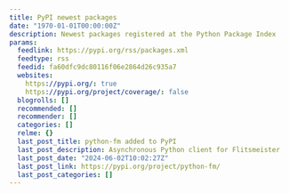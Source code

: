```yaml
---
title: PyPI newest packages
date: "1970-01-01T00:00:00Z"
description: Newest packages registered at the Python Package Index
params:
  feedlink: https://pypi.org/rss/packages.xml
  feedtype: rss
  feedid: fa60dfc9dc80116f06e2864d26c935a7
  websites:
    https://pypi.org/: true
    https://pypi.org/project/coverage/: false
  blogrolls: []
  recommended: []
  recommender: []
  categories: []
  relme: {}
  last_post_title: python-fm added to PyPI
  last_post_description: Asynchronous Python client for Flitsmeister
  last_post_date: "2024-06-02T10:02:27Z"
  last_post_link: https://pypi.org/project/python-fm/
  last_post_categories: []
---
```

